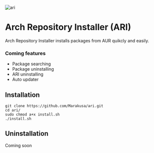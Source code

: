 ![ari](https://user-images.githubusercontent.com/29477753/134324684-8bf2d407-6d4f-46e7-ab77-7576757518bc.png)

# Arch Repository Installer (ARI)
Arch Repository Installer installs packages from AUR quikcly and easily.

### Coming features
- Package searching
- Package uninstalling
- ARI uninstalling
- Auto updater

## Installation
```
git clone https://github.com/Marakusa/ari.git
cd ari/
sudo chmod a+x install.sh
./install.sh
```

## Uninstallation
Coming soon
